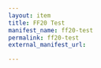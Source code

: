 ```yaml
---
layout: item
title: FF20 Test
manifest_name: ff20-test
permalink: ff20-test
external_manifest_url: 

---
```

<!-- Add an essay or interpretive material below this line,
using HTML or markdown.  Do not modify this file above this line -->
